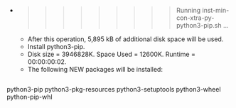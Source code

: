 * >>>>>>>>> Running inst-min-con-xtra-py-python3-pip.sh ...
  * After this operation, 5,895 kB of additional disk space will be used.
  * Install python3-pip.
  * Disk size = 3946828K. Space Used = 12600K. Runtime = 00:00:00:02.
  * The following NEW packages will be installed:
  ```bash
python3-pip python3-pkg-resources python3-setuptools python3-wheel python-pip-whl
  ```
